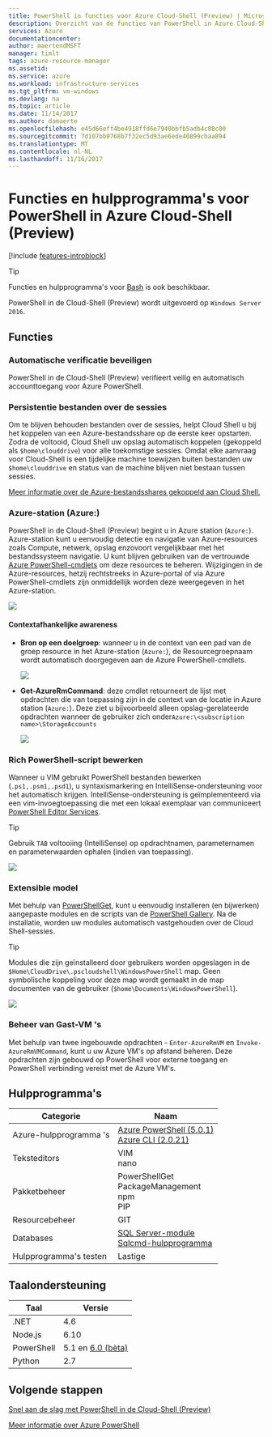 ```yaml
---
title: PowerShell in functies voor Azure Cloud-Shell (Preview) | Microsoft Docs
description: Overzicht van de functies van PowerShell in Azure Cloud-Shell
services: Azure
documentationcenter: 
author: maertendMSFT
manager: timlt
tags: azure-resource-manager
ms.assetid: 
ms.service: azure
ms.workload: infrastructure-services
ms.tgt_pltfrm: vm-windows
ms.devlang: na
ms.topic: article
ms.date: 11/14/2017
ms.author: damaerte
ms.openlocfilehash: e45d66eff4be4918ffd6e7940bbfb5adb4c88c00
ms.sourcegitcommit: 7d107bb9768b7f32ec5d93ae6ede40899cbaa894
ms.translationtype: MT
ms.contentlocale: nl-NL
ms.lasthandoff: 11/16/2017
---
```

# <a name="features--tools-for-powershell-in-azure-cloud-shell-preview"></a>Functies en hulpprogramma's voor PowerShell in Azure Cloud-Shell (Preview)

[!include [features-introblock](../../includes/cloud-shell-features-introblock.md)]

> [!TIP]
> Functies en hulpprogramma's voor [Bash](features.md) is ook beschikbaar.

PowerShell in de Cloud-Shell (Preview) wordt uitgevoerd op `Windows Server 2016`.

## <a name="features"></a>Functies

### <a name="secure-automatic-authentication"></a>Automatische verificatie beveiligen

PowerShell in de Cloud-Shell (Preview) verifieert veilig en automatisch accounttoegang voor Azure PowerShell.

### <a name="files-persistence-across-sessions"></a>Persistentie bestanden over de sessies

Om te blijven behouden bestanden over de sessies, helpt Cloud Shell u bij het koppelen van een Azure-bestandsshare op de eerste keer opstarten.
Zodra de voltooid, Cloud Shell uw opslag automatisch koppelen (gekoppeld als `$home\clouddrive`) voor alle toekomstige sessies.
Omdat elke aanvraag voor Cloud-Shell is een tijdelijke machine toewijzen buiten bestanden uw `$home\clouddrive` en status van de machine blijven niet bestaan tussen sessies.

[Meer informatie over de Azure-bestandsshares gekoppeld aan Cloud Shell.](persisting-shell-storage-powershell.md)

### <a name="azure-drive-azure"></a>Azure-station (Azure:)

PowerShell in de Cloud-Shell (Preview) begint u in Azure station (`Azure:`).
Azure-station kunt u eenvoudig detectie en navigatie van Azure-resources zoals Compute, netwerk, opslag enzovoort vergelijkbaar met het bestandssysteem navigatie.
U kunt blijven gebruiken van de vertrouwde [Azure PowerShell-cmdlets](https://docs.microsoft.com/en-us/powershell/azure) om deze resources te beheren.
Wijzigingen in de Azure-resources, hetzij rechtstreeks in Azure-portal of via Azure PowerShell-cmdlets zijn onmiddellijk worden deze weergegeven in het Azure-station.

![](media/features-powershell/azure-drive.png)

#### <a name="contextual-awareness"></a>Contextafhankelijke awareness

- **Bron op een doelgroep**: wanneer u in de context van een pad van de groep resource in het Azure-station (`Azure:`), de Resourcegroepnaam wordt automatisch doorgegeven aan de Azure PowerShell-cmdlets.

    ![](media/features-powershell/resource-group-autocomplete.png)

- **Get-AzureRmCommand**: deze cmdlet retourneert de lijst met opdrachten die van toepassing zijn in de context van de locatie in Azure station (`Azure:`). Deze ziet u bijvoorbeeld alleen opslag-gerelateerde opdrachten wanneer de gebruiker zich onder`Azure:\<subscription name>\StorageAccounts`

    ![](media/features-powershell/get-azurermcommand.png)

### <a name="rich-powershell-script-editing"></a>Rich PowerShell-script bewerken

Wanneer u VIM gebruikt PowerShell bestanden bewerken (`.ps1,.psm1,.psd1`), u syntaxismarkering en IntelliSense-ondersteuning voor het automatisch krijgen.
IntelliSense-ondersteuning is geïmplementeerd via een vim-invoegtoepassing die met een lokaal exemplaar van communiceert [PowerShell Editor Services](https://github.com/PowerShell/PowerShellEditorServices).

> [!TIP]
> Gebruik `TAB` voltooiing (IntelliSense) op opdrachtnamen, parameternamen en parameterwaarden ophalen (indien van toepassing).

![](media/features-powershell/powershell-editing-vim.png)

### <a name="extensible-model"></a>Extensible model

Met behulp van [PowerShellGet](https://docs.microsoft.com/powershell/module/powershellget), kunt u eenvoudig installeren (en bijwerken) aangepaste modules en de scripts van de [PowerShell Gallery](https://www.powershellgallery.com).
Na de installatie, worden uw modules automatisch vastgehouden over de Cloud Shell-sessies.

> [!TIP]
> Modules die zijn geïnstalleerd door gebruikers worden opgeslagen in de `$Home\CloudDrive\.pscloudshell\WindowsPowerShell` map. Geen symbolische koppeling voor deze map wordt gemaakt in de map documenten van de gebruiker (`$home\Documents\WindowsPowerShell`).

![](media/features-powershell/powershellget-module.png)

### <a name="management-of-guest-vms"></a>Beheer van Gast-VM 's

Met behulp van twee ingebouwde opdrachten - `Enter-AzureRmVM` en `Invoke-AzureRmVMCommand`, kunt u uw Azure VM's op afstand beheren.
Deze opdrachten zijn gebouwd op PowerShell voor externe toegang en PowerShell verbinding vereist met de Azure VM's.

## <a name="tools"></a>Hulpprogramma's

|**Categorie**    |**Naam**                                 |
|----------------|-----------------------------------------|
|Azure-hulpprogramma 's     |[Azure PowerShell (5.0.1)](https://docs.microsoft.com/powershell/azure/overview?view=azurermps-5.0.0)<br> [Azure CLI (2.0.21)](https://docs.microsoft.com/en-us/cli/azure/overview)|
|Teksteditors    |VIM<br> nano                             |
|Pakketbeheer |PowerShellGet<br> PackageManagement<br> npm<br> PIP |
|Resourcebeheer  |GIT                                      |
|Databases       |[SQL Server-module](https://www.powershellgallery.com/packages/SqlServer)<br> [Sqlcmd-hulpprogramma](https://docs.microsoft.com/sql/tools/sqlcmd-utility)      |
|Hulpprogramma's testen      |Lastige                                   |

## <a name="language-support"></a>Taalondersteuning

|**Taal**|**Versie**|
|------------|-----------|
|.NET        |4.6        |
|Node.js     |6.10       |
|PowerShell  |5.1 en [6.0 (bèta)](https://github.com/PowerShell/powershell/releases)       |
|Python      |2.7        |

## <a name="next-steps"></a>Volgende stappen

[Snel aan de slag met PowerShell in de Cloud-Shell (Preview)](quickstart-powershell.md)

[Meer informatie over Azure PowerShell](https://docs.microsoft.com/powershell/azure/)
